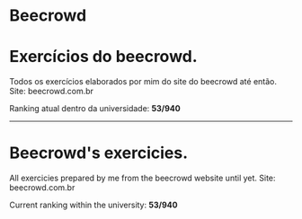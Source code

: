 # Beecrowd
<h1>Exercícios do beecrowd.</h1>

Todos os exercícios elaborados por mim do site do beecrowd até então.
Site: beecrowd.com.br

Ranking atual dentro da universidade: <strong>53/940</strong>
 
<hr>

<h1>Beecrowd's exercicies.</h1>

All exercicies prepared by me from the beecrowd website until yet.
Site: beecrowd.com.br

Current ranking within the university: <strong>53/940</strong>